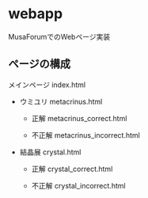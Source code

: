 # webapp
MusaForumでのWebページ実装

## ページの構成
メインページ index.html

- ウミユリ metacrinus.html

    - 正解  metacrinus_correct.html

    - 不正解  metacrinus_incorrect.html

 - 結晶展 crystal.html

    - 正解  crystal_correct.html

    - 不正解  crystal_incorrect.html

